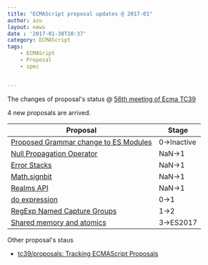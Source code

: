 ```yaml
---
title: "ECMAScript proposal updates @ 2017-01"
author: azu
layout: news
date : '2017-01-30T10:37'
category: ECMAScript
tags:
    - ECMASript
    - Proposal
    - spec


---
```


The changes of proposal's status @ [56th meeting of Ecma TC39](https://github.com/tc39/agendas/blob/master/2017/01.md)

4 new proposals are arrived.

| Proposal                                 | Stage       |
| ---------------------------------------- | ----------- |
| [Proposed Grammar change to ES Modules](https://github.com/bmeck/UnambiguousJavaScriptGrammar) | 0->Inactive |
| [Null Propagation Operator](https://docs.google.com/presentation/d/11O_wIBBbZgE1bMVRJI8kGnmC6dWCBOwutbN9SWOK0fU/view#slide=id.g1c161255c9_0_50) | NaN->1      |
| [Error Stacks](https://github.com/ljharb/proposal-error-stacks "Error Stacks") | NaN->1      |
| [Math.signbit](http://jfbastien.github.io/papers/Math.signbit.html "Math.signbit") | NaN->1      |
| [Realms API](https://github.com/tc39/proposal-realms "Realms API") | NaN->1      |
| [do expression](https://gist.github.com/dherman/1c97dfb25179fa34a41b5fff040f9879) | 0->1        |
| [RegExp Named Capture Groups](https://github.com/tc39/proposal-regexp-named-groups "RegExp Named Capture Groups") | 1->2        |
| [Shared memory and atomics](https://github.com/tc39/ecmascript_sharedmem "Shared memory and atomics") | 3->ES2017   |

Other proposal's staus 

- [tc39/proposals: Tracking ECMAScript Proposals](https://github.com/tc39/proposals "tc39/proposals: Tracking ECMAScript Proposals")
